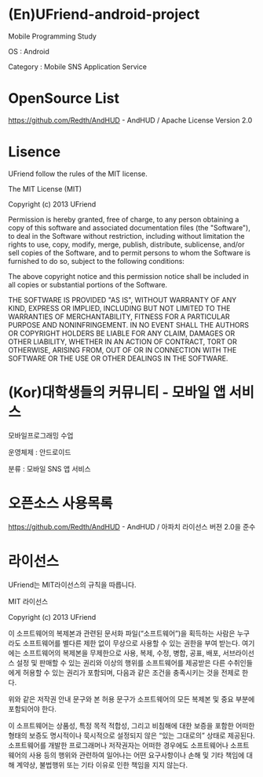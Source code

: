 (En)UFriend-android-project
=======================

Mobile Programming Study

OS : Android

Category : Mobile SNS Application Service

OpenSource List
=======================

https://github.com/Redth/AndHUD - AndHUD / Apache License Version 2.0

Lisence
=======================

UFriend follow the rules of the MIT license.

The MIT License (MIT)

Copyright (c) 2013 UFriend

Permission is hereby granted, free of charge, to any person obtaining a copy
of this software and associated documentation files (the "Software"), to deal
in the Software without restriction, including without limitation the rights
to use, copy, modify, merge, publish, distribute, sublicense, and/or sell
copies of the Software, and to permit persons to whom the Software is
furnished to do so, subject to the following conditions:

The above copyright notice and this permission notice shall be included in
all copies or substantial portions of the Software.

THE SOFTWARE IS PROVIDED "AS IS", WITHOUT WARRANTY OF ANY KIND, EXPRESS OR
IMPLIED, INCLUDING BUT NOT LIMITED TO THE WARRANTIES OF MERCHANTABILITY,
FITNESS FOR A PARTICULAR PURPOSE AND NONINFRINGEMENT. IN NO EVENT SHALL THE
AUTHORS OR COPYRIGHT HOLDERS BE LIABLE FOR ANY CLAIM, DAMAGES OR OTHER
LIABILITY, WHETHER IN AN ACTION OF CONTRACT, TORT OR OTHERWISE, ARISING FROM,
OUT OF OR IN CONNECTION WITH THE SOFTWARE OR THE USE OR OTHER DEALINGS IN
THE SOFTWARE.


(Kor)대학생들의 커뮤니티 - 모바일 앱 서비스
=======================

모바일프로그래밍 수업

운영체제 : 안드로이드

분류 : 모바일 SNS 앱 서비스

오픈소스 사용목록
=======================

https://github.com/Redth/AndHUD - AndHUD / 아파치 라이선스 버젼 2.0을 준수

라이선스
=======================

UFriend는 MIT라이선스의 규칙을 따릅니다.

MIT 라이선스

Copyright (c) 2013 UFriend
 
이 소프트웨어의 복제본과 관련된 문서화 파일(“소프트웨어”)을 
획득하는 사람은 누구라도 소프트웨어를 별다른 제한 없이 무상으로 
사용할 수 있는 권한을 부여 받는다. 여기에는 소프트웨어의 복제본을 
무제한으로 사용, 복제, 수정, 병합, 공표, 배포, 서브라이선스 설정 및 
판매할 수 있는 권리와 이상의 행위를 소프트웨어를 제공받은 
다른 수취인들에게 허용할 수 있는 권리가 포함되며, 다음과 같은 
조건을 충족시키는 것을 전제로 한다.
 
위와 같은 저작권 안내 문구와 본 허용 문구가 소프트웨어의 
모든 복제본 및 중요 부분에 포함되어야 한다.
 
이 소프트웨어는 상품성, 특정 목적 적합성, 그리고 비침해에 대한 
보증을 포함한 어떠한 형태의 보증도 명시적이나 묵시적으로 
설정되지 않은 “있는 그대로의” 상태로 제공된다.
소프트웨어를 개발한 프로그래머나 저작권자는 어떠한 경우에도 
소프트웨어나 소프트웨어의 사용 등의 행위와 관련하여 일어나는 
어떤 요구사항이나 손해 및 기타 책임에 대해 계약상, 불법행위 
또는 기타 이유로 인한 책임을 지지 않는다. 

